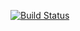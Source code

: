  [![Build Status](https://travis-ci.org/stavcd/flashcards.svg?branch=seven-task)](https://travis-ci.org/stavcd/flashcards)